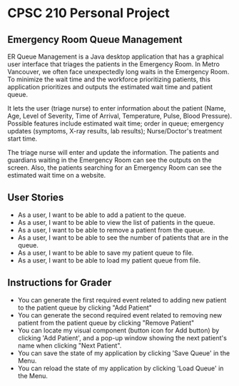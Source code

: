 # CPSC 210 Personal Project

## Emergency Room Queue Management 

ER Queue Management is a Java desktop application that has a graphical user interface
that triages the patients in the Emergency Room. In Metro Vancouver, we often face unexpectedly long waits in the Emergency Room.
To minimize the wait time and the workforce prioritizing patients, this application prioritizes and outputs the estimated wait time and patient queue.

It lets the user (triage nurse) to enter information about the patient (Name, Age, Level of Severity, Time of Arrival, Temperature, Pulse, Blood Pressure).
Possible features include estimated wait time; order in queue; emergency updates (symptoms, X-ray results, lab results); Nurse/Doctor's treatment start time.

The triage nurse will enter and update the information.
The patients and guardians waiting in the Emergency Room can see the outputs on the screen.
Also, the patients searching for an Emergency Room can see the estimated wait time on a website.

## User Stories
- As a user, I want to be able to add a patient to the queue.
- As a user, I want to be able to view the list of patients in the queue.
- As a user, I want to be able to remove a patient from the queue.
- As a user, I want to be able to see the number of patients that are in the queue.
- As a user, I want to be able to save my patient queue to file.
- As a user, I want to be able to load my patient queue from file.

## Instructions for Grader
- You can generate the first required event related to adding new patient to the patient queue by clicking "Add Patient"
- You can generate the second required event related to removing new patient from the patient queue by clicking "Remove Patient"
- You can locate my visual component (button icon for Add button) by clicking 'Add Patient', and a pop-up window showing the next patient's name when clicking "Next Patient".
- You can save the state of my application by clicking 'Save Queue' in the Menu.
- You can reload the state of my application by clicking 'Load Queue' in the Menu.
